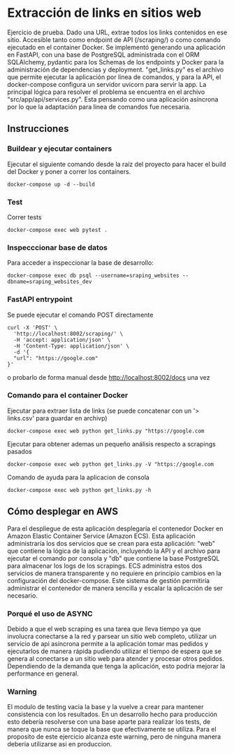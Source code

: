# Extracción de links en sitios web

Ejercicio de prueba. Dado una URL, extrae todos los links contenidos en ese sitio. Accesible tanto como endpoint de API (/scraping/) o como comando ejecutado en el container Docker. Se implementó generando una aplicación en FastAPI, con una base de PostgreSQL administrada con el ORM SQLAlchemy, pydantic para los Schemas de los endpoints y Docker para la administración de dependencias y deployment. "get_links.py" es el archivo que permite ejecutar la aplicación por linea de comandos, y para la API, el docker-compose configura un servidor uvicorn para servir la app. La principal lógica para resolver el problema se encuentra en el archivo "src/app/api/services.py". Esta pensando como una aplicación asíncrona por lo que la adaptación para linea de comandos fue necesaria.

## Instrucciones

### Buildear y ejecutar containers
Ejecutar el siguiente comando desde la raíz del proyecto para hacer el build del Docker y poner a correr los containers.
```
docker-compose up -d --build
```
 
### Test
Correr tests
```
docker-compose exec web pytest .
```

### Inspecccionar base de datos
Para acceder a inspeccionar la base de desarrollo:
```
docker-compose exec db psql --username=sraping_websites --dbname=sraping_websites_dev 
```

### FastAPI entrypoint
Se puede ejecutar el comando POST directamente
```
curl -X 'POST' \
  'http://localhost:8002/scraping/' \
  -H 'accept: application/json' \
  -H 'Content-Type: application/json' \
  -d '{
  "url": "https://google.com"
}'
```
o probarlo de forma manual desde [http://localhost:8002/docs](http://localhost:8002/docs) una vez 

### Comando para el container Docker
Ejecutar para extraer lista de links (se puede concatenar con un '> links.csv' para guardar en archivp)
```
docker-compose exec web python get_links.py "https://google.com
```
Ejecutar para obtener ademas un pequeño análisis respecto a scrapings pasados
```
docker-compose exec web python get_links.py -V "https://google.com
```
Comando de ayuda para la aplicacion de consola
```
docker-compose exec web python get_links.py -h
```

## Cómo desplegar en AWS
Para el despliegue de esta aplicación desplegaría el contenedor Docker en Amazon Elastic Container Service (Amazon ECS). Esta aplicación administraría los dos servicios que se crean para esta aplicación: "web" que contiene la lógica de la aplicación, incluyendo la API y el archivo para ejecutar el comando por consola y "db" que contiene la base PostgreSQL para almacenar los logs de los scrapings. ECS administra estos dos servicios de manera transparente y no requiere en principio cambios en la configuración del docker-compose. Este sistema de gestión permitiría administrar el contenedor de manera sencilla y escalar la aplicación de ser necesario.

### Porqué el uso de ASYNC
Debido a que el web scraping es una tarea que lleva tiempo ya que involucra conectarse a la red y parsear un sitio web completo, utilizar un servicio de api asíncrona permite a la aplicación tomar mas pedidos y ejecutarlos de manera rápida pudiendo utilizar el tiempo de espera que se genera al conectarse a un sitio web para atender y procesar otros pedidos. Dependiendo de la demanda que tenga la aplicación, esto podría mejorar la performance en general.


### Warning
El modulo de testing vacia la base y la vuelve a crear para mantener consistencia con los resultados.
En un desarrollo hecho para producción esto debería resolverse con una base aparte para realizar los tests, de manera
que nunca se toque la base que efectivamente se utiliza. Para el proposito de este ejercicio alcanza este warning, pero 
de ninguna manera deberia utilizarse asi en produccion.
